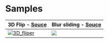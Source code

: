 # Samples

3D Flip - [Souce](https://github.com/muabe/Samples/blob/master/3DFlip/src/com/markjmind/propose/sample/flip/MainActivity.java) | Blur sliding - [Souce](https://github.com/muabe/Samples/blob/master/SlidingDrawer/src/com/markjmind/propose/sample/slidingdrawer/MainActivity.java)
---|---
[![3D_fliper](https://github.com/muabe/Samples/blob/master/images/3D_fliper.gif)](https://github.com/muabe/Samples/blob/master/3DFlip/src/com/markjmind/propose/sample/flip/MainActivity.java) | [![](https://github.com/muabe/Samples/blob/master/images/blur_sliding.gif)](https://github.com/muabe/Samples/blob/master/SlidingDrawer/src/com/markjmind/propose/sample/slidingdrawer/MainActivity.java)



